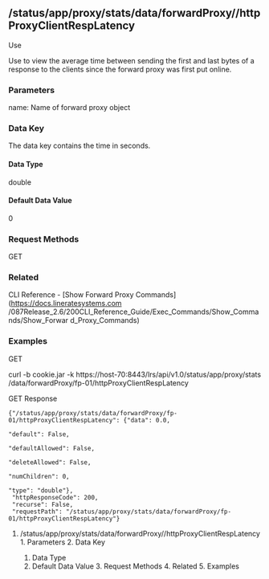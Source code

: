 ## /status/app/proxy/stats/data/forwardProxy/<name>/httpProxyClientRespLatency

Use

Use to view the average time between sending the first and last bytes of a
response to the clients  since the forward proxy was first put online.

### Parameters

name: Name of forward proxy object

### Data Key

The data key contains the time in seconds.

#### Data Type

double

#### Default Data Value

0

### Request Methods

GET

### Related

CLI Reference - [Show Forward Proxy Commands](https://docs.lineratesystems.com
/087Release_2.6/200CLI_Reference_Guide/Exec_Commands/Show_Commands/Show_Forwar
d_Proxy_Commands)

### Examples

GET

curl -b cookie.jar -k https://host-70:8443/lrs/api/v1.0/status/app/proxy/stats
/data/forwardProxy/fp-01/httpProxyClientRespLatency

GET Response

    
    
    {"/status/app/proxy/stats/data/forwardProxy/fp-01/httpProxyClientRespLatency": {"data": 0.0,
                                                                                     "default": False,
                                                                                     "defaultAllowed": False,
                                                                                     "deleteAllowed": False,
                                                                                     "numChildren": 0,
                                                                                     "type": "double"},
     "httpResponseCode": 200,
     "recurse": False,
     "requestPath": "/status/app/proxy/stats/data/forwardProxy/fp-01/httpProxyClientRespLatency"}
    

  1. /status/app/proxy/stats/data/forwardProxy/<name>/httpProxyClientRespLatency
    1. Parameters
    2. Data Key
      1. Data Type
      2. Default Data Value
    3. Request Methods
    4. Related
    5. Examples

